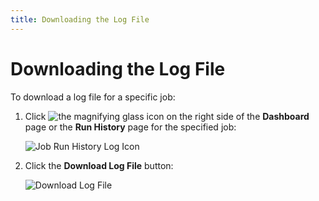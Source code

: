 ```yaml
---
title: Downloading the Log File
---
```


# Downloading the Log File

To download a log file for a specific job:

1. Click <img src="/img/icons/log-file.png" className="icon" alt="the magnifying glass icon"/> on the right side of the **Dashboard** page or the **Run History** page for the specified job:

   ![Job Run History Log Icon](/img/Job-Run-History-Log-Icon.png)

2. Click the **Download Log File** button:

   ![Download Log File](/img/Download-Log-File.png)


